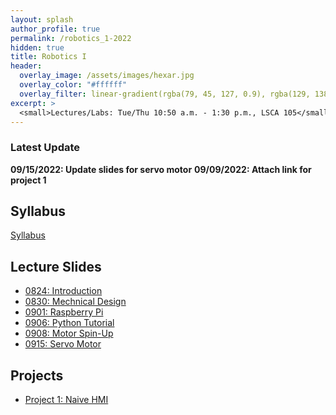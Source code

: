 ```yaml
---
layout: splash
author_profile: true
permalink: /robotics_1-2022
hidden: true
title: Robotics I
header:
  overlay_image: /assets/images/hexar.jpg
  overlay_color: "#ffffff"
  overlay_filter: linear-gradient(rgba(79, 45, 127, 0.9), rgba(129, 138, 143, 0.5))
excerpt: >
  <small>Lectures/Labs: Tue/Thu 10:50 a.m. - 1:30 p.m., LSCA 105</small>
---
```

### Latest Update
**09/15/2022: Update slides for servo motor**
**09/09/2022: Attach link for project 1**

## Syllabus
[Syllabus](/_docs/robotics_1-2022/engr3421-syllabus.pdf)

## Lecture Slides
- [0824: Introduction](/_docs/robotics_1-2022/0825/intro.pdf)
- [0830: Mechnical Design](/_docs/robotics_1-2022/0830/design.pdf)
- [0901: Raspberry Pi](/_docs/robotics_1-2022/0901/rpi.pdf)
- [0906: Python Tutorial](/_docs/robotics_1-2022/0906/python.pdf)
- [0908: Motor Spin-Up](/_docs/robotics_1-2022/0908/motor.pdf)
- [0915: Servo Motor](/_docs/robotics_1-2022/0915/servo.pdf)

## Projects
- [Project 1: Naive HMI](https://classroom.github.com/a/xZw3sPr6)
